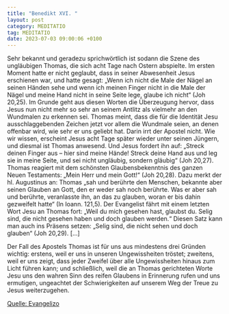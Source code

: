 ```yaml
---
title: "Benedikt XVI. "
layout: post
category: MEDITATIO
tag: MEDITATIO
date: 2023-07-03 09:00:06 +0100
---
```

Sehr bekannt und geradezu sprichwörtlich ist sodann die Szene des ungläubigen Thomas, die sich acht Tage nach Ostern abspielte. Im ersten Moment hatte er nicht geglaubt, dass in seiner Abwesenheit Jesus erschienen war, und hatte gesagt: „Wenn ich nicht die Male der Nägel an seinen Händen sehe und wenn ich meinen Finger nicht in die Male der Nägel und meine Hand nicht in seine Seite lege, glaube ich nicht“ (Joh 20,25).<!--more--> Im Grunde geht aus diesen Worten die Überzeugung hervor, dass Jesus nun nicht mehr so sehr an seinem Antlitz als vielmehr an den Wundmalen zu erkennen sei. Thomas meint, dass die für die Identität Jesu ausschlaggebenden Zeichen jetzt vor allem die Wundmale seien, an denen offenbar wird, wie sehr er uns geliebt hat. Darin irrt der Apostel nicht. Wie wir wissen, erscheint Jesus acht Tage später wieder unter seinen Jüngern, und diesmal ist Thomas anwesend. Und Jesus fordert ihn auf: „Streck deinen Finger aus – hier sind meine Hände! Streck deine Hand aus und leg sie in meine Seite, und sei nicht ungläubig, sondern gläubig“ (Joh 20,27). Thomas reagiert mit dem schönsten Glaubensbekenntnis des ganzen Neuen Testaments: „Mein Herr und mein Gott!“ (Joh 20,28). Dazu merkt der hl. Augustinus an: Thomas „sah und berührte den Menschen, bekannte aber seinen Glauben an Gott, den er weder sah noch berührte. Was er aber sah und berührte, veranlasste ihn, an das zu glauben, woran er bis dahin gezweifelt hatte“ (In Ioann. 121,5). Der Evangelist fährt mit einem letzten Wort Jesu an Thomas fort: „Weil du mich gesehen hast, glaubst du. Selig sind, die nicht gesehen haben und doch glauben werden.“ Diesen Satz kann man auch ins Präsens setzen: „Selig sind, die nicht sehen und doch glauben“ (Joh 20,29). […]

Der Fall des Apostels Thomas ist für uns aus mindestens drei Gründen wichtig: erstens, weil er uns in unseren Ungewissheiten tröstet; zweitens, weil er uns zeigt, dass jeder Zweifel über alle Ungewissheiten hinaus zum Licht führen kann; und schließlich, weil die an Thomas gerichteten Worte Jesu uns den wahren Sinn des reifen Glaubens in Erinnerung rufen und uns ermutigen, ungeachtet der Schwierigkeiten auf unserem Weg der Treue zu Jesus weiterzugehen.





[Quelle: Evangelizo](https://evangeliumtagfuertag.org/DE/gospel)